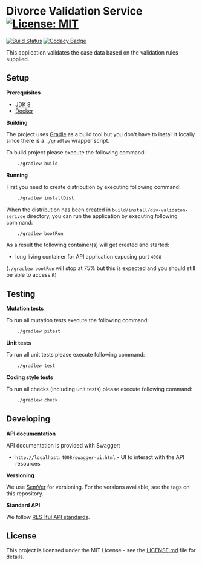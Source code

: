 # Divorce Validation Service [![License: MIT](https://img.shields.io/badge/License-MIT-yellow.svg)](https://opensource.org/licenses/MIT)

[![Build Status](https://travis-ci.org/hmcts/spring-boot-template.svg?branch=master)](https://travis-ci.org/hmcts/spring-boot-template)
[![Codacy Badge](https://api.codacy.com/project/badge/Grade/5afacddc65a84464b4f84bd0b72f118b)](https://www.codacy.com/app/HMCTS/div-validation-service)

This application validates the case data based on the validation rules supplied.

## Setup

**Prerequisites**

- [JDK 8](https://www.oracle.com/java)
- [Docker](https://www.docker.com)

**Building**

The project uses [Gradle](https://gradle.org) as a build tool but you don't have to install it locally since there is a
`./gradlew` wrapper script.

To build project please execute the following command:

```bash
    ./gradlew build
```

**Running**

First you need to create distribution by executing following command:

```bash
    ./gradlew installDist
```


When the distribution has been created in `build/install/div-validaton-serivce` directory,
you can run the application by executing following command:

```bash
    ./gradlew bootRun
```

As a result the following container(s) will get created and started:
 - long living container for API application exposing port `4008`

(`./gradlew bootRun` will stop at 75% but this is expected and you should still be able to access it)


## Testing

**Mutation tests**

To run all mutation tests execute the following command:

```bash
    ./gradlew pitest
```


**Unit tests**

To run all unit tests please execute following command:

```bash
    ./gradlew test
```

**Coding style tests**

To run all checks (including unit tests) please execute following command:

```bash
    ./gradlew check
```
## Developing

**API documentation**

API documentation is provided with Swagger:
 - `http://localhost:4008/swagger-ui.html` - UI to interact with the API resources

**Versioning**

We use [SemVer](http://semver.org/) for versioning.
For the versions available, see the tags on this repository.

**Standard API**

We follow [RESTful API standards](https://hmcts.github.io/restful-api-standards/).

## License

This project is licensed under the MIT License - see the [LICENSE.md](LICENSE.md) file for details.
